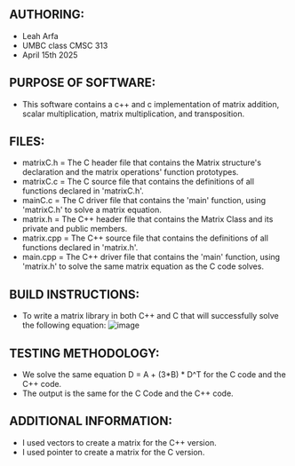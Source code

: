 ## AUTHORING: 
* Leah Arfa
* UMBC class CMSC 313
* April 15th 2025

## PURPOSE OF SOFTWARE: 
* This software contains a c++ and c implementation of matrix addition, scalar multiplication, matrix multiplication, and transposition.
  
## FILES: 
* matrixC.h = The C header file that contains the Matrix structure's declaration and the matrix operations' function prototypes.
* matrixC.c = The C source file that contains the definitions of all functions declared in 'matrixC.h'.
* mainC.c = The C driver file that contains the 'main' function, using 'matrixC.h' to solve a matrix equation.
* matrix.h = The C++ header file that contains the Matrix Class and its private and public members.
* matrix.cpp = The C++ source file that contains the definitions of all functions declared in 'matrix.h'.
* main.cpp = The C++ driver file that contains the 'main' function, using 'matrix.h' to solve the same matrix equation as the C code solves.
   
## BUILD INSTRUCTIONS: 
* To write a matrix library in both C++ and C that will successfully solve the following equation: ![image](https://github.com/user-attachments/assets/41d3650a-9ae1-4b89-b891-cea14fb16db1)

## TESTING METHODOLOGY: 
* We solve the same equation D = A + (3*B) * D^T for the C code and the C++ code.
* The output is the same for the C Code and the C++ code.

## ADDITIONAL INFORMATION:
* I used vectors to create a matrix for the C++ version.
* I used pointer to create a matrix for the C version.
